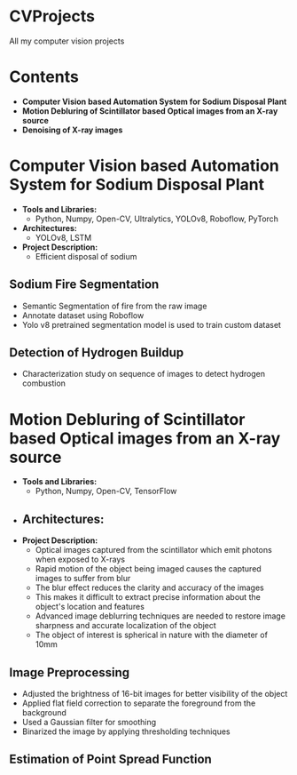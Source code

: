 # CVProjects
All my computer vision projects 
# Contents
- **Computer Vision based Automation System for Sodium Disposal Plant**
- **Motion Debluring of Scintillator based Optical images from an X-ray source**
- **Denoising of X-ray images**

# Computer Vision based Automation System for Sodium Disposal Plant
- **Tools and Libraries:**
  - Python, Numpy, Open-CV, Ultralytics, YOLOv8, Roboflow, PyTorch
- **Architectures:**
  - YOLOv8, LSTM
- **Project Description:**
  - Efficient disposal of sodium
## Sodium Fire Segmentation
- Semantic Segmentation of fire from the raw image
- Annotate dataset using Roboflow
- Yolo v8 pretrained segmentation model is used to train custom dataset

## Detection of Hydrogen Buildup
- Characterization study on sequence of images to detect hydrogen combustion


# Motion Debluring of Scintillator based Optical images from an X-ray source
- **Tools and Libraries:**
  - Python, Numpy, Open-CV, TensorFlow
- **Architectures:**
  - 
- **Project Description:**
  - Optical images captured from the scintillator which emit photons when exposed to X-rays
  - Rapid motion of the object being imaged causes the captured images to suffer from blur
  - The blur effect reduces the clarity and accuracy of the images
  - This makes it difficult to extract precise information about the object's location and features
  - Advanced image deblurring techniques are needed to restore image sharpness and accurate localization of the object
  - The object of interest is spherical in nature with the diameter of 10mm

## Image Preprocessing
- Adjusted the brightness of 16-bit images for better visibility of the object
- Applied flat field correction to separate the foreground from the background
- Used a Gaussian filter for smoothing
- Binarized the image by applying thresholding techniques
  
## Estimation of Point Spread Function
